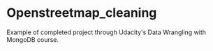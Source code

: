 # Openstreetmap_cleaning

Example of completed project through Udacity's Data Wrangling with MongoDB course.
